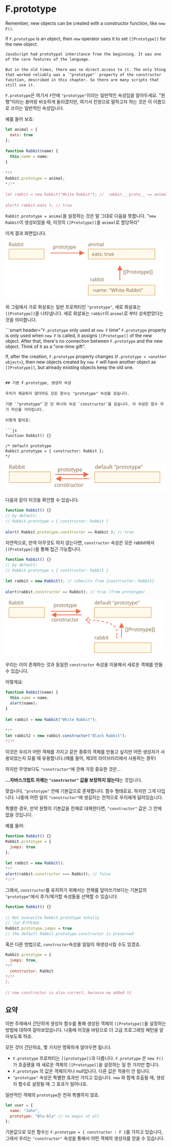 # F.prototype

Remember, new objects can be created with a constructor function, like `new F()`.

If `F.prototype` is an object, then `new` operator uses it to set `[[Prototype]]` for the new object.

```smart
JavaScript had prototypal inheritance from the beginning. It was one of the core features of the language.

But in the old times, there was no direct access to it. The only thing that worked reliably was a `"prototype"` property of the constructor function, described in this chapter. So there are many scripts that still use it.
```

`F.prototype`은 여기서 `F`안에 `"prototype"`이라는 일반적인 속성임을 알아두세요. "원형"이라는 용어랑 비슷하게 들리겠지만, 여기서 진정으로 말하고자 하는 것은 이 이름으로 쓰이는 일반적인 속성입니다.

예를 들어 보죠:

```js run
let animal = {
  eats: true
};

function Rabbit(name) {
  this.name = name;
}

*!*
Rabbit.prototype = animal;
*/!*

let rabbit = new Rabbit("White Rabbit"); //  rabbit.__proto__ == animal

alert( rabbit.eats ); // true
```

`Rabbit.prototype = animal`을 설정하는 것은 말 그대로 다음을 뜻합니다. "`new Rabbit`이 생성되었을 때, 이것의 `[[Prototype]]`을 `animal`로 할당하라"

이게 결과 화면입니다.

![](proto-constructor-animal-rabbit.svg)

위 그림에서 가로 화살표는 일반 프로퍼티인 `"prototype"`, 세로 화살표는 `[[Prototype]]`을 나타냅니다. 세로 화살표는 `rabbit`이 `animal`로 부터 상속받았다는 것을 의미합니다.

```smart header="`F.prototype` only used at `new F` time"
`F.prototype` property is only used when `new F` is called, it assigns `[[Prototype]]` of the new object. After that, there's no connection between `F.prototype` and the new object. Think of it as a "one-time gift".

If, after the creation, `F.prototype` property changes (`F.prototype = <another object>`), then new objects created by `new F` will have another object as `[[Prototype]]`, but already existing objects keep the old one.
```

## 기본 F.prototype, 생성자 속성

우리가 제공하지 않더라도 모든 함수는 "prototype" 속성을 갖습니다.  

기본 `"prototype"`은 단 하나의 속성 `constructor`을 갖습니다. 이 속성은 함수 자기 자신을 가리킵니다.  

이렇게 말이죠:

```js
function Rabbit() {}

/* default prototype
Rabbit.prototype = { constructor: Rabbit };
*/
```

![](function-prototype-constructor.svg)

다음과 같이 이것을 확인할 수 있습니다.

```js run
function Rabbit() {}
// by default:
// Rabbit.prototype = { constructor: Rabbit }

alert( Rabbit.prototype.constructor == Rabbit ); // true
```

자연적으로, 만약 아무것도 하지 않는다면, `constructor` 속성은 모든 rabbit에서 `[[Prototype]]`을 통해 접근 가능합니다.

```js run
function Rabbit() {}
// by default:
// Rabbit.prototype = { constructor: Rabbit }

let rabbit = new Rabbit(); // inherits from {constructor: Rabbit}

alert(rabbit.constructor == Rabbit); // true (from prototype)
```

![](rabbit-prototype-constructor.svg)

우리는 이미 존재하는 것과 동일한 `constructor` 속성을 이용해서 새로운 객체를 만들 수 있습니다. 

이렇게요:

```js run
function Rabbit(name) {
  this.name = name;
  alert(name);
}

let rabbit = new Rabbit("White Rabbit");

*!*
let rabbit2 = new rabbit.constructor("Black Rabbit");
*/!*
```

이것은 우리가 어떤 객체를 가지고 같은 종류의 객체를 만들고 싶지만 어떤 생성자가 사용되었는지 모를 때 유용합니다.(예를 들어, 제3의 라이브러리에서 사용하는 경우)

하지만 무엇보다도 `"constructor"`에 관해 가장 중요한 것은...

**...자바스크립트 자체는 `"constructor"` 값을 보장하지 않는다**는 것입니다.

맞습니다, `"prototype"` 안에 기본값으로 존재합니다. 함수 형태로요. 하지만 그게 다입니다. 나중에 어떤 일이 `"constructor"`에 생길지는 전적으로 우리에게 달려있습니다.

특별한 경우, 만약 원형의 기본값을 전체로 대체한다면, `"constructor"` 값은 그 안에 없을 것입니다.

예를 들어:

```js run
function Rabbit() {}
Rabbit.prototype = {
  jumps: true
};

let rabbit = new Rabbit();
*!*
alert(rabbit.constructor === Rabbit); // false
*/!*
```

그래서, `constructor`를 유지하기 위해서는 전체를 덮어쓰기보다는 기본값의 `"prototype"`에서 추가/제거할 속성들을 선택할 수 있습니다. 

```js
function Rabbit() {}

// Not overwrite Rabbit.prototype totally
// 그냥 추가하세요.
Rabbit.prototype.jumps = true
// the default Rabbit.prototype.constructor is preserved
```

혹은 다른 방법으로,  `constructor`속성을 일일이 재생성시킬 수도 있겠죠.

```js
Rabbit.prototype = {
  jumps: true,
*!*
  constructor: Rabbit
*/!*
};

// now constructor is also correct, because we added it
```


## 요약

이번 주제에서 간단하게 생성자 함수를 통해 생성된 객체의 `[[Prototype]]`을 설정하는 방법에 대하여 알아보았습니다. 나중에 이것을 바탕으로 더 고급 프로그래밍 패턴을 알아보도록 하죠.

모든 것이 간단하죠, 몇 가지만 명확하게 알아두면 됩니다.

- `F.prototype` 프로퍼티는 `[[prototype]]`과 다릅니다. `F.prototype` 은 `new F()` 가 호출됐을 때 새로운 객체의 `[[Prototype]]`을 설정하는 일 한 가지만 합니다.
- `F.prototype` 의 값은 객체이거나 null입니다. 다른 값은 적용이 안 됩니다.
- `"prototype"` 속성은 특별한 효과만 가지고 있습니다. `new` 와 함께 호출될 때, 생성자 함수로 설정될 때 그 효과가 일어나죠. 

일반적인 객체의 `prototype`은 전혀 특별하지 않죠.
```js
let user = {
  name: "John",
  prototype: "Bla-bla" // no magic at all
};
```

기본값으로 모든 함수는 `F.prototype = { constructor : F }`를 가지고 있습니다, 그래서 우리는 `"constructor"` 속성을 통해서 어떤 객체의 생성자를 얻을 수 있습니다.
